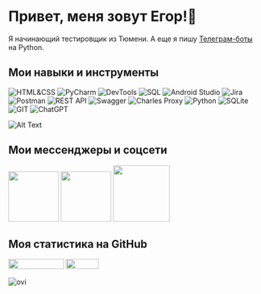 # Привет, меня зовут Егор!👋

Я начинающий тестировщик из Тюмени. А еще я пишу [Телеграм-боты](https://github.com/yegor-an/Bots) на Python.

## Мои навыки и инструменты

![HTML&CSS](https://img.shields.io/badge/HTML%26CSS-%23008000?style=for-the-badge&logo=html5&logoColor=white)
![PyCharm](https://img.shields.io/badge/PyCharm-%23008000?style=for-the-badge&logo=pycharm&logoColor=white)
![DevTools](https://img.shields.io/badge/DevTools-%23008000?style=for-the-badge&logo=google-chrome&logoColor=white)
![SQL](https://img.shields.io/badge/SQL-%23008000?style=for-the-badge&logo=MySQL&logoColor=white)
![Android Studio](https://img.shields.io/badge/AndroidStudio-%23008000?style=for-the-badge&logo=android-studio&logoColor=white)
![Jira](https://img.shields.io/badge/Jira-%23008000?style=for-the-badge&logo=jira&logoColor=white)
![Postman](https://img.shields.io/badge/Postman-%23008000?style=for-the-badge&logo=postman&logoColor=white)
![REST API](https://img.shields.io/badge/RESTAPI-%23008000?style=for-the-badge&logo=rest-api&logoColor=white)
![Swagger](https://img.shields.io/badge/Swagger-%23008000?style=for-the-badge&logo=swagger&logoColor=white)
![Charles Proxy](https://img.shields.io/badge/CharlesProxy-%23008000?style=for-the-badge&logo=charles-proxy&logoColor=white)
![Python](https://img.shields.io/badge/Python-%23008000?style=for-the-badge&logo=python&logoColor=white)
![SQLite](https://img.shields.io/badge/SQLite-%23008000?style=for-the-badge&logo=sqlite&logoColor=white)
![GIT](https://img.shields.io/badge/GIT-%23008000?style=for-the-badge&logo=git&logoColor=white)
![ChatGPT](https://img.shields.io/badge/ChatGPT-%23008000?style=for-the-badge&logo=chatgpt&logoColor=white)

![Alt Text](https://i.imgur.com/klwfljn.gif)
## Мои мессенджеры и соцсети

<a href="https://t.me/yegor_an"><img src="https://img.shields.io/badge/Telegram-2CA5E0?style=for-the-badge&logo=telegram&logoColor=white" width="100"></a>
<a href="https://www.linkedin.com/in/yegor-an/"><img src="https://img.shields.io/badge/LinkedIn-0077B5?style=for-the-badge&logo=linkedin&logoColor=white" width="100"></a>
<a href="https://vk.com/zu_mit_bitte"><img src="https://img.shields.io/badge/вконтакте-%232E87FB.svg?&style=for-the-badge&logo=vk&logoColor=white" width="112"></a>


## Моя статистика на GitHub

<img src="https://img.shields.io/badge/Repositories-5-blue" width="110" height="20"> <img src="https://img.shields.io/badge/Stars-1-blue" width="65" height="20">

<img src="https://github-readme-stats.vercel.app/api/top-langs?username=yegor-an&show_icons=true&locale=en&layout=compact&theme=chartreuse-dark" alt="ovi" />


